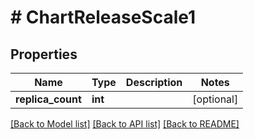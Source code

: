 # # ChartReleaseScale1

## Properties

Name | Type | Description | Notes
------------ | ------------- | ------------- | -------------
**replica_count** | **int** |  | [optional]

[[Back to Model list]](../../README.md#models) [[Back to API list]](../../README.md#endpoints) [[Back to README]](../../README.md)
